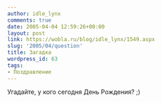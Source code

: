 ```yaml
---
author: idle_lynx
comments: true
date: 2005-04-04 12:59:26+00:00
layout: post
link: https://wobla.ru/blog/idle_lynx/1549.aspx
slug: '2005/04/question'
title: Загадка
wordpress_id: 63
tags:
- Поздравление
---
```


Угадайте, у кого сегодня День Рождения? ;)
